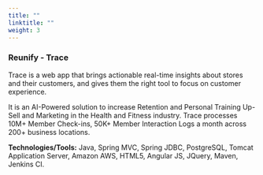 ```yaml
---
title: ""
linktitle: ""
weight: 3
---
```


### Reunify - Trace

Trace is a web app that brings actionable real-time insights about stores and their customers, and gives them the right tool to focus on customer experience.
  
It is an AI-Powered solution to increase Retention and Personal Training Up-Sell and Marketing in the Health and Fitness industry. Trace processes 10M+ Member Check-ins, 50K+ Member Interaction Logs a month across 200+ business locations.

**Technologies/Tools:** Java, Spring MVC, Spring JDBC, PostgreSQL, Tomcat Application Server, Amazon AWS, HTML5, Angular JS, JQuery, Maven, Jenkins CI.
